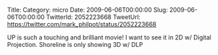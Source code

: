 Title: 
Category: micro
Date: 2009-06-06T00:00:00
Slug: 2009-06-06T00:00:00
TwitterId: 2052223668
TweetUrl: https://twitter.com/mark_philpot/status/2052223668

UP is such a touching and brilliant movie! I want to see it in 2D w/ Digital Projection. Shoreline is only showing 3D w/ DLP